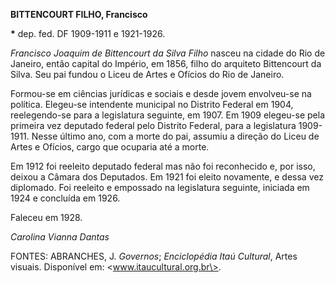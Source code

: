 **BITTENCOURT FILHO, Francisco**

**\*** dep. fed. DF 1909-1911 e 1921-1926.

*Francisco Joaquim de Bittencourt da Silva Filho* nasceu na cidade do
Rio de Janeiro, então capital do Império, em 1856, filho do arquiteto
Bittencourt da Silva. Seu pai fundou o Liceu de Artes e Ofícios do Rio
de Janeiro.

Formou-se em ciências jurídicas e sociais e desde jovem envolveu-se na
política. Elegeu-se intendente municipal no Distrito Federal em 1904,
reelegendo-se para a legislatura seguinte, em 1907. Em 1909 elegeu-se
pela primeira vez deputado federal pelo Distrito Federal, para a
legislatura 1909-1911. Nesse último ano, com a morte do pai, assumiu a
direção do Liceu de Artes e Ofícios, cargo que ocuparia até a morte.

Em 1912 foi reeleito deputado federal mas não foi reconhecido e, por
isso, deixou a Câmara dos Deputados. Em 1921 foi eleito novamente, e
dessa vez diplomado. Foi reeleito e empossado na legislatura seguinte,
iniciada em 1924 e concluída em 1926.

Faleceu em 1928.

*Carolina Vianna Dantas*

FONTES: ABRANCHES, J. *Governos*; *Enciclopédia Itaú Cultural*, Artes
visuais. Disponível em: \<www.itaucultural.org.br\>.
